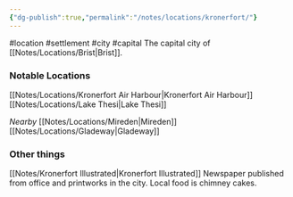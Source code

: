 ```yaml
---
{"dg-publish":true,"permalink":"/notes/locations/kronerfort/"}
---
```


#location #settlement #city #capital
The capital city of [[Notes/Locations/Brist\|Brist]].
### Notable Locations 
[[Notes/Locations/Kronerfort Air Harbour\|Kronerfort Air Harbour]]
[[Notes/Locations/Lake Thesi\|Lake Thesi]]

*Nearby*
[[Notes/Locations/Mireden\|Mireden]]
[[Notes/Locations/Gladeway\|Gladeway]]


 

### Other things
[[Notes/Kronerfort Illustrated\|Kronerfort Illustrated]] Newspaper published from office and printworks in the city.
Local food is chimney cakes.